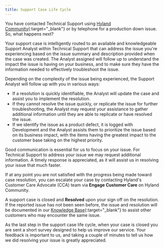 ```yaml
---
title: Support Case Life Cycle
---
```


You have contacted Technical Support using [Hyland Community](https://community.hyland.com/){:target="_blank"} or by telephone for a production down issue. So, what happens next?

Your support case is intelligently routed to an available and knowledgeable Support Analyst within Technical Support that can address the issue you're experiencing based on the issue summary and description provided when the case was created. The Analyst assigned will follow up to understand the impact the issue is having on your business, and to make sure they have the information needed to effectively troubleshoot the issue.

Depending on the complexity of the issue being experienced, the Support Analyst will follow up with you in various ways:

* If a resolution is quickly identifiable, the Analyst will update the case and assist you to implement the resolution.
* If they cannot resolve the issue quickly, or replicate the issue for further troubleshooting, the Analyst may request your assistance to gather additional information until they are able to replicate or have resolved the issue.
* If we identify the issue as a product defect, it is logged with Development and the Analyst assists them to prioritize the issue based on its business impact, with the items having the greatest impact to the customer base taking on the highest priority.

Good communication is essential for us to focus on your issue. For Technical Support to address your issue we may request additional information. A timely response is appreciated, as it will assist us in resolving your issue that much faster.

If at any point you are not satisfied with the progress being made toward case resolution, you can escalate your case by contacting Hyland's Customer Care Advocate (CCA) team via **Engage Customer Care** on Hyland Community.

A support case is closed and **Resolved** upon your sign off on the resolution. If the reported issue has not been seen before, the issue and resolution will be documented in our [Knowledge Base](https://community.hyland.com/tskb){:target="_blank"} to assist other customers who may encounter the same issue.

As the last step in the support case life cycle, when your case is closed you are sent a short survey designed to help us improve our service. Your feedback is important to us, and taking a couple of minutes to tell us how we did resolving your issue is greatly appreciated.
